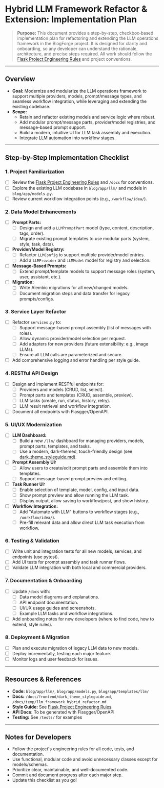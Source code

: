 # Hybrid LLM Framework Refactor & Extension: Implementation Plan

> **Purpose:**
> This document provides a step-by-step, checkbox-based implementation plan for refactoring and extending the LLM operations framework in the BlogForge project. It is designed for clarity and onboarding, so any developer can understand the rationale, architecture, and precise steps required. All work should follow the [Flask Project Engineering Rules](../frontend/dark_theme_styleguide.md) and project conventions.

---

## **Overview**

- **Goal:** Modernize and modularize the LLM operations framework to support multiple providers, models, prompt/message types, and seamless workflow integration, while leveraging and extending the existing codebase.
- **Scope:**
  - Retain and refactor existing models and service logic where robust.
  - Add modular prompt/message parts, provider/model registries, and message-based prompt support.
  - Build a modern, intuitive UI for LLM task assembly and execution.
  - Integrate LLM automation into workflow stages.

---

## **Step-by-Step Implementation Checklist**

### **1. Project Familiarization**
- [ ] Review the [Flask Project Engineering Rules](../frontend/dark_theme_styleguide.md) and `/docs` for conventions.
- [ ] Explore the existing LLM codebase in `blog/app/llm/` and models in `blog/app/models.py`.
- [ ] Review current workflow integration points (e.g., `/workflow/idea/`).

### **2. Data Model Enhancements**
- [ ] **Prompt Parts:**
  - [ ] Design and add a `LLMPromptPart` model (type, content, description, tags, order).
  - [ ] Migrate existing prompt templates to use modular parts (system, style, task, data).
- [ ] **Provider/Model Registry:**
  - [ ] Refactor `LLMConfig` to support multiple provider/model entries.
  - [ ] Add a `LLMProvider` and `LLMModel` model for registry and selection.
- [ ] **Message-Based Prompts:**
  - [ ] Extend prompt/template models to support message roles (system, user, assistant, etc.).
- [ ] **Migration:**
  - [ ] Write Alembic migrations for all new/changed models.
  - [ ] Document migration steps and data transfer for legacy prompts/configs.

### **3. Service Layer Refactor**
- [ ] Refactor `services.py` to:
  - [ ] Support message-based prompt assembly (list of messages with roles).
  - [ ] Allow dynamic provider/model selection per request.
  - [ ] Add adapters for new providers (future extensibility: e.g., image LLMs).
  - [ ] Ensure all LLM calls are parameterized and secure.
- [ ] Add comprehensive logging and error handling per style guide.

### **4. RESTful API Design**
- [ ] Design and implement RESTful endpoints for:
  - [ ] Providers and models (CRUD, list, select).
  - [ ] Prompt parts and templates (CRUD, assemble, preview).
  - [ ] LLM tasks (create, run, status, history, retry).
  - [ ] LLM result retrieval and workflow integration.
- [ ] Document all endpoints with Flasgger/OpenAPI.

### **5. UI/UX Modernization**
- [ ] **LLM Dashboard:**
  - [ ] Build a new `/llm/` dashboard for managing providers, models, prompt parts, templates, and tasks.
  - [ ] Use a modern, dark-themed, touch-friendly design (see [dark_theme_styleguide.md](../frontend/dark_theme_styleguide.md)).
- [ ] **Prompt Assembly UI:**
  - [ ] Allow users to create/edit prompt parts and assemble them into templates.
  - [ ] Support message-based prompt preview and editing.
- [ ] **Task Runner UI:**
  - [ ] Enable selection of template, model, config, and input data.
  - [ ] Show prompt preview and allow running the LLM task.
  - [ ] Display output, allow saving to workflow/post, and show history.
- [ ] **Workflow Integration:**
  - [ ] Add "Automate with LLM" buttons to workflow stages (e.g., `/workflow/idea/`).
  - [ ] Pre-fill relevant data and allow direct LLM task execution from workflow.

### **6. Testing & Validation**
- [ ] Write unit and integration tests for all new models, services, and endpoints (use pytest).
- [ ] Add UI tests for prompt assembly and task runner flows.
- [ ] Validate LLM integration with both local and commercial providers.

### **7. Documentation & Onboarding**
- [ ] Update `/docs` with:
  - [ ] Data model diagrams and explanations.
  - [ ] API endpoint documentation.
  - [ ] UI/UX usage guides and screenshots.
  - [ ] Example LLM tasks and workflow integrations.
- [ ] Add onboarding notes for new developers (where to find code, how to extend, style rules).

### **8. Deployment & Migration**
- [ ] Plan and execute migration of legacy LLM data to new models.
- [ ] Deploy incrementally, testing each major feature.
- [ ] Monitor logs and user feedback for issues.

---

## **Resources & References**
- **Code:** `blog/app/llm/`, `blog/app/models.py`, `blog/app/templates/llm/`
- **Docs:** `/docs/frontend/dark_theme_styleguide.md`, `/docs/temp/llm_framework_hybrid_refactor.md`
- **Style Guide:** See [Flask Project Engineering Rules](../frontend/dark_theme_styleguide.md)
- **API Docs:** To be generated with Flasgger/OpenAPI
- **Testing:** See `/tests/` for examples

---

## **Notes for Developers**
- Follow the project's engineering rules for all code, tests, and documentation.
- Use functional, modular code and avoid unnecessary classes except for models/schemas.
- Prioritize clear, maintainable, and well-documented code.
- Commit and document progress after each major step.
- Update this checklist as you go! 